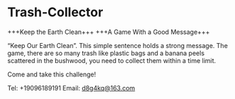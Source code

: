 # Trash-Collector

+++Keep the Earth Clean+++
+++A Game With a Good Message+++

“Keep Our Earth Clean”. This simple sentence holds a strong message. The game, there are so many trash like plastic bags and a banana peels scattered in the bushwood, you need to collect them within a time limit.

Come and take this challenge!

Tel: +19096189191
Email: d8g4kq@163.com
